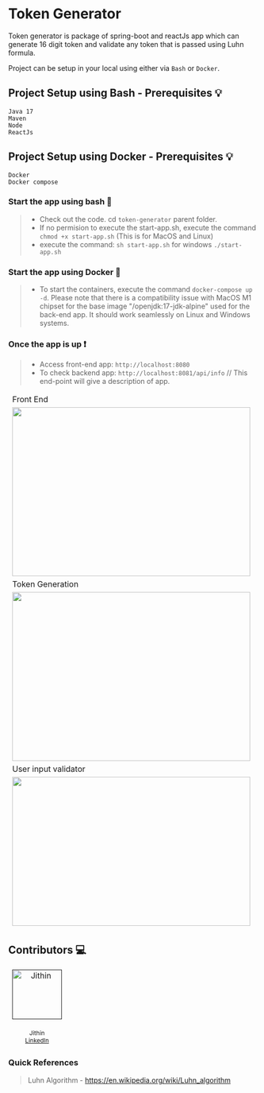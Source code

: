 # Token Generator
Token generator is package of spring-boot and reactJs app which can generate 16 digit token and validate any token that is passed using Luhn formula.

Project can be setup in your local using either via `Bash` or `Docker`.
## Project Setup using Bash - Prerequisites :bulb:

    Java 17
    Maven
    Node
    ReactJs

## Project Setup using Docker - Prerequisites :bulb:

    Docker
    Docker compose
    
### **Start the app using bash** :roller_coaster:
> - Check out the code. cd `token-generator` parent folder.
> - If no permision to execute the start-app.sh, execute the command `chmod +x start-app.sh` (This is for MacOS and Linux)
> - execute the command: `sh start-app.sh` for windows `./start-app.sh`

### **Start the app using Docker** :bicyclist:
> - To start the containers, execute the command `docker-compose up -d`. Please note that there is a compatibility issue with MacOS M1 chipset for the base image "/openjdk:17-jdk-alpine" used for the back-end app. It should work seamlessly on Linux and Windows systems.

### **Once the app is up** ❗
> - Access front-end app: `http://localhost:8080`
> - To check backend app: `http://localhost:8081/api/info` // This end-point will give a description of app.
>   
<table>
  <tbody style="border:none">
    <tr>
        <td> Front End</td>
    <tr>
      <td><img src="https://raw.github.com/oddmanmacho/token-generator/main/images/front-end.png" width="480px" height="340px" /></td>
    </tr>
    <tr>
        <td>Token Generation</td>
    <tr>
    <tr>
      <td><img src="https://raw.github.com/oddmanmacho/token-generator/main/images/token_generation.png" width="480px" height="340px" /></td>
    </tr>
    <tr>
        <td>User input validator</td>
    <tr>
    <tr>
      <td><img src="https://raw.github.com/oddmanmacho/token-generator/main/images/token_validated.png" width="480px" height="300px" /></td>
    </tr>
  </tbody>
</table>
          
## Contributors :computer:

<!-- ALL-CONTRIBUTORS-LIST:START - Do not remove or modify this section -->
<!-- prettier-ignore-start -->
<!-- markdownlint-disable -->
<table>
  <tbody style="border:none">
    <tr>
      <td align="center">
      <a target="_blank" href="">
      <img src="https://media.licdn.com/dms/image/C5603AQFSTzgKITUzGg/profile-displayphoto-shrink_800_800/0/1600225278915?e=1703116800&v=beta&t=VjZW7UCSZBo7L-6-F2DbFApx2gtkWHaAzQvfW6eUTu4" width="100px;" alt="Jithin"/>
      <br />
      <sub><b></b></sub>
      </a>
      <br /><span style="font-size:12px">Jithin<span>
      <br /><span style="font-size:12px"><a href="https://www.linkedin.com/in/jithingopi/">LinkedIn</a><span>
      </td>
 </tr>
  </tbody>
</table>

### Quick References
> Luhn Algorithm - https://en.wikipedia.org/wiki/Luhn_algorithm

